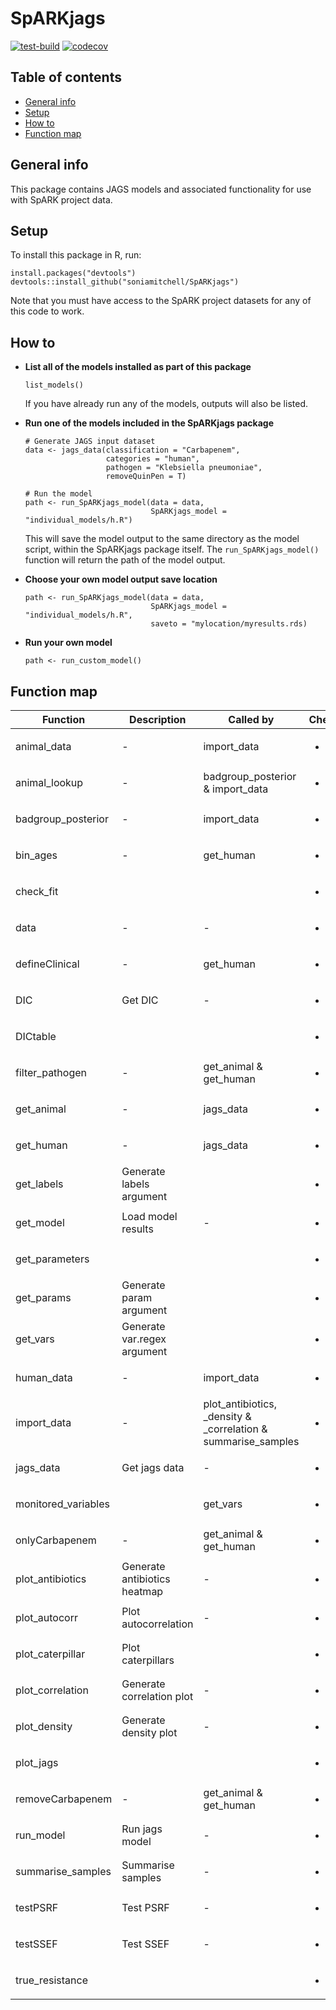 # SpARKjags

[![test-build](https://github.com/soniamitchell/SpARKjags/workflows/build/badge.svg)](https://github.com/soniamitchell/SpARKjags/actions)
[![codecov](https://codecov.io/gh/soniamitchell/SpARKjags/branch/master/graph/badge.svg?=1)](https://codecov.io/gh/soniamitchell/SpARKjags)

## Table of contents
* [General info](#general-info)
* [Setup](#setup)
* [How to](#how-to)
* [Function map](#function-map)

## General info
This package contains JAGS models and associated functionality for use with SpARK project data.

## Setup
To install this package in R, run:
```
install.packages("devtools")
devtools::install_github("soniamitchell/SpARKjags")
```
Note that you must have access to the SpARK project datasets for any of this code to work.

## How to
* **List all of the models installed as part of this package**
  ```
  list_models()
  ```
  If you have already run any of the models, outputs will also be listed.

* **Run one of the models included in the SpARKjags package**
  ```
  # Generate JAGS input dataset
  data <- jags_data(classification = "Carbapenem",
                    categories = "human",
                    pathogen = "Klebsiella pneumoniae",
                    removeQuinPen = T)

  # Run the model                  
  path <- run_SpARKjags_model(data = data,
                              SpARKjags_model = "individual_models/h.R")
  ```
  This will save the model output to the same directory as the model script, within the SpARKjags package itself. The `run_SpARKjags_model()` function will return the path of the model output.

* **Choose your own model output save location**
  ```
  path <- run_SpARKjags_model(data = data,
                              SpARKjags_model = "individual_models/h.R",
                              saveto = "mylocation/myresults.rds)
  ```

* **Run your own model**
  ```
  path <- run_custom_model()
  ```

## Function map

| Function            | Description                  | Called by | Checked                | Tested                 |
| ------------------- | ---------------------------- | --------- | ---------------------- | ---------------------- |
| animal_data         | -                          | import_data | <ul><li>[x] </li></ul> | <ul><li>[ ] </li></ul> |
| animal_lookup       | -     | badgroup_posterior & import_data | <ul><li>[x] </li></ul> | <ul><li>[ ] </li></ul> |
| badgroup_posterior  | -                          | import_data | <ul><li>[x] </li></ul> | <ul><li>[ ] </li></ul> |
| bin_ages            | -                            | get_human | <ul><li>[x] </li></ul> | <ul><li>[ ] </li></ul> |
| check_fit           |  |                                       | <ul><li>[ ] </li></ul> | <ul><li>[ ] </li></ul> |
| data                | -                            | -         | <ul><li>[x] </li></ul> | <ul><li>[ ] </li></ul> |
| defineClinical      | -                            | get_human | <ul><li>[x] </li></ul> | <ul><li>[ ] </li></ul> |
| DIC                 | Get DIC                      | -         | <ul><li>[x] </li></ul> | <ul><li>[ ] </li></ul> |
| DICtable            |  |                                       | <ul><li>[x] </li></ul> | <ul><li>[ ] </li></ul> |
| filter_pathogen     | -               | get_animal & get_human | <ul><li>[x] </li></ul> | <ul><li>[ ] </li></ul> |
| get_animal          | -               | jags_data              | <ul><li>[x] </li></ul> | <ul><li>[ ] </li></ul> |
| get_human           | -               | jags_data              | <ul><li>[x] </li></ul> | <ul><li>[ ] </li></ul> |
| get_labels          | Generate labels argument |               | <ul><li>[x] </li></ul> | <ul><li>[ ] </li></ul> |
| get_model           | Load model results           | -         | <ul><li>[x] </li></ul> | <ul><li>[x] </li></ul> |
| get_parameters      |  |                                       | <ul><li>[ ] </li></ul> | <ul><li>[ ] </li></ul> |
| get_params          | Generate param argument |                | <ul><li>[x] </li></ul> | <ul><li>[ ] </li></ul> |
| get_vars            | Generate var.regex argument |            | <ul><li>[x] </li></ul> | <ul><li>[ ] </li></ul> |
| human_data          | -                          | import_data | <ul><li>[x] </li></ul> | <ul><li>[ ] </li></ul> |
| import_data         | - | plot_antibiotics, _density & _correlation & summarise_samples | <ul><li>[x] </li></ul> | <ul><li>[ ] </li></ul> |
| jags_data           | Get jags data                | -         | <ul><li>[x] </li></ul> | <ul><li>[x] </li></ul> |
| monitored_variables |  | get_vars                              | <ul><li>[x] </li></ul> | <ul><li>[ ] </li></ul> |
| onlyCarbapenem      | -               | get_animal & get_human | <ul><li>[x] </li></ul> | <ul><li>[ ] </li></ul> |
| plot_antibiotics    | Generate antibiotics heatmap | -         | <ul><li>[x] </li></ul> | <ul><li>[ ] </li></ul> |
| plot_autocorr       | Plot autocorrelation         | -         | <ul><li>[x] </li></ul> | <ul><li>[ ] </li></ul> |
| plot_caterpillar    | Plot caterpillars |                      | <ul><li>[x] </li></ul> | <ul><li>[ ] </li></ul> |
| plot_correlation    | Generate correlation plot    | -         | <ul><li>[x] </li></ul> | <ul><li>[ ] </li></ul> |
| plot_density        | Generate density plot        | -         | <ul><li>[x] </li></ul> | <ul><li>[ ] </li></ul> |
| plot_jags           |  |                                       | <ul><li>[ ] </li></ul> | <ul><li>[ ] </li></ul> |
| removeCarbapenem    | -               | get_animal & get_human | <ul><li>[x] </li></ul> | <ul><li>[ ] </li></ul> |
| run_model           | Run jags model               | -         | <ul><li>[x] </li></ul> | <ul><li>[x] </li></ul> |
| summarise_samples   | Summarise samples            | -         | <ul><li>[x] </li></ul> | <ul><li>[ ] </li></ul> |
| testPSRF            | Test PSRF                    | -         | <ul><li>[x] </li></ul> | <ul><li>[ ] </li></ul> |
| testSSEF            | Test SSEF                    | -         | <ul><li>[x] </li></ul> | <ul><li>[ ] </li></ul> |
| true_resistance     |  |                                       | <ul><li>[ ] </li></ul> | <ul><li>[ ] </li></ul> |
